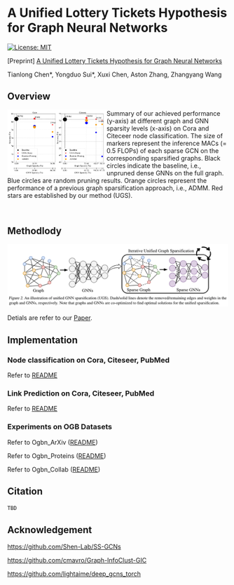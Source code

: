 # A Unified Lottery Tickets Hypothesis for Graph Neural Networks

[![License: MIT](https://img.shields.io/badge/License-MIT-green.svg)](https://opensource.org/licenses/MIT)

[Preprint] [A Unified Lottery Tickets Hypothesis for Graph Neural Networks](https://arxiv.org/abs/2102.06790)

Tianlong Chen\*, Yongduo Sui\*, Xuxi Chen, Aston Zhang, Zhangyang Wang

## Overview

<img src = "./Figs/Teaser.png" align = "left" width="45%" hight="45%"> Summary of our achieved performance (y-axis) at different graph and GNN sparsity levels (x-axis) on Cora and Citeceer node classification. The size of markers represent the inference MACs (= 0.5 FLOPs) of each sparse GCN on the corresponding sparsified graphs. Black circles indicate the baseline, i.e., unpruned dense GNNs on the full graph. Blue circles are random pruning results. Orange circles represent  the performance of a previous graph sparsification approach, i.e., ADMM. Red stars  are established by our method (UGS).

<br/>

## Methodlody

![](./Figs/Method.png)

Detials are refer to our [Paper]().



## Implementation

###  Node classification on Cora, Citeseer, PubMed

Refer to [README](./NodeClassification/README.md)

### Link Prediction on Cora, Citeseer, PubMed

Refer to [README](./LinkPrediction/README.md)

### Experiments on OGB Datasets

Refer to Ogbn_ArXiv ([README](./OGBN_arxiv/unify/ogb/ogbn_arxiv/README.md))

Refer to Ogbn_Proteins ([README](./OGBN_proteins/unify/ogb/ogbn_proteins/README.md))

Refer to Ogbn_Collab ([README](./OGBL_Collab/unify/ogb/ogbl_collab/README.md))



## Citation

```
TBD
```



## Acknowledgement

https://github.com/Shen-Lab/SS-GCNs

https://github.com/cmavro/Graph-InfoClust-GIC

https://github.com/lightaime/deep_gcns_torch


